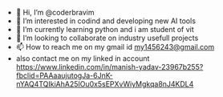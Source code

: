 - 👋 Hi, I’m @coderbravim
- 👀 I’m interested in codind and developing new AI tools
- 🌱 I’m currently learning python and i am student of vit
- 💞️ I’m looking to collaborate on industry usefull projects
- 📫 How to reach me on my gmail id my1456243@gmail.com
- also contact me on my linked in account https://www.linkedin.com/in/manish-yadav-23967b255?fbclid=PAAaaujutogJa-6JnK-nYAQ4TQIkiAhA25IOu0x5sEPXvWiyMgkqa8nJ4KDL4
<!---
coderbravim/coderbravim is a ✨ special ✨ repository because its `README.md` (this file) appears on your GitHub profile.
You can click the Preview link to take a look at your changes.
--->
